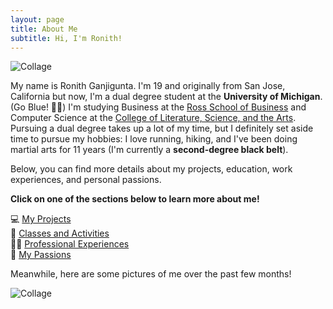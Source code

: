 ```yaml
---
layout: page
title: About Me
subtitle: Hi, I'm Ronith!
---
```

![Collage](https://ronithgan.github.io/collage7.jpg)

My name is Ronith Ganjigunta. I'm 19 and originally from San Jose, California but now, I'm a dual degree student at the **University of Michigan**. (Go Blue! 💙💛) I'm studying Business at the [Ross School of Business](https://michiganross.umich.edu/) and Computer Science at the [College of Literature, Science, and the Arts](https://cse.engin.umich.edu/academics/undergraduate/computer-science-lsa/). Pursuing a dual degree takes up a lot of my time, but I definitely set aside time to pursue my hobbies: I love running, hiking, and I've been doing martial arts for 11 years (I'm currently a **second-degree black belt**).

Below, you can find more details about my projects, education, work experiences, and personal passions. 

**Click on one of the sections below to learn more about me!**

💻 [My Projects](https://ronithgan.github.io/projects/)    
🏫 [Classes and Activities](https://ronithgan.github.io/education/)    
👨‍💼 [Professional Experiences](https://ronithgan.github.io/experience/)     
🧠 [My Passions](https://ronithgan.github.io/passions/)


Meanwhile, here are some pictures of me over the past few months!

![Collage](https://ronithgan.github.io/collage2.jpg)


